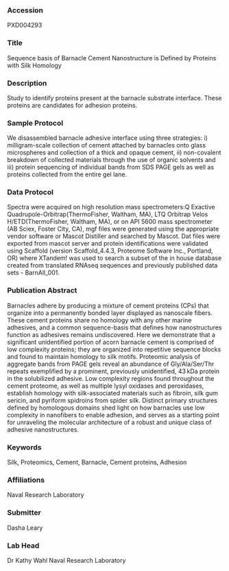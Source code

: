 ### Accession
PXD004293

### Title
Sequence basis of Barnacle Cement Nanostructure is Defined by Proteins with Silk Homology

### Description
Study to identify proteins present at the barnacle substrate interface. These proteins are candidates for adhesion proteins.

### Sample Protocol
We disassembled barnacle adhesive interface using three strategies: i) milligram-scale collection of cement attached by barnacles onto glass microspheres and collection of a thick and opaque cement, ii) non-covalent breakdown of collected materials through the use of organic solvents and iii) protein sequencing of individual bands from SDS PAGE gels as well as proteins collected from the entire gel lane.

### Data Protocol
Spectra were acquired on high resolution mass spectrometers:Q Exactive Quadrupole-Orbitrap(ThermoFisher, Waltham, MA), LTQ Orbitrap Velos H/ETD(ThermoFisher, Waltham, MA), or on API 5600 mass spectrometer (AB Sciex, Foster City, CA), mgf files were generated using the appropriate vendor software or Mascot Distiller and searched by Mascot. Dat files were exported from mascot server and protein identifications were validated using Scaffold (version Scaffold_4.4.3, Proteome Software Inc., Portland, OR) where XTandem! was used to search a subset of the in house database created from translated RNAseq sequences and previously published data sets - BarnAll_001.

### Publication Abstract
Barnacles adhere by producing a mixture of cement proteins (CPs) that organize into a permanently bonded layer displayed as nanoscale fibers. These cement proteins share no homology with any other marine adhesives, and a common sequence-basis that defines how nanostructures function as adhesives remains undiscovered. Here we demonstrate that a significant unidentified portion of acorn barnacle cement is comprised of low complexity proteins; they are organized into repetitive sequence blocks and found to maintain homology to silk motifs. Proteomic analysis of aggregate bands from PAGE gels reveal an abundance of Gly/Ala/Ser/Thr repeats exemplified by a prominent, previously unidentified, 43&#x2009;kDa protein in the solubilized adhesive. Low complexity regions found throughout the cement proteome, as well as multiple lysyl oxidases and peroxidases, establish homology with silk-associated materials such as fibroin, silk gum sericin, and pyriform spidroins from spider silk. Distinct primary structures defined by homologous domains shed light on how barnacles use low complexity in nanofibers to enable adhesion, and serves as a starting point for unraveling the molecular architecture of a robust and unique class of adhesive nanostructures.

### Keywords
Silk, Proteomics, Cement, Barnacle, Cement proteins, Adhesion

### Affiliations
Naval Research Laboratory

### Submitter
Dasha Leary

### Lab Head
Dr Kathy Wahl
Naval Research Laboratory


